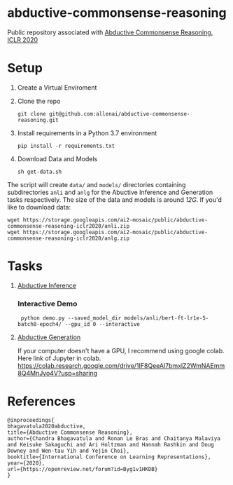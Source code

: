 # abductive-commonsense-reasoning
Public repository associated with [Abductive Commonsense Reasoning, ICLR 2020](https://arxiv.org/abs/1908.05739)


# Setup

1.  Create a Virtual Enviroment

2.  Clone the repo
    ```
    git clone git@github.com:allenai/abductive-commonsense-reasoning.git
    ```
3. Install requirements in a Python 3.7 environment
    ```
   pip install -r requirements.txt
   ```
4. Download Data and Models
    ```
    sh get-data.sh
    ```
   
The script will create `data/` and `models/` directories containing subdirectories `anli` and `anlg` for the Abuctive Inference and Generation tasks respectively. The size of the data and models is around *12G*. If you'd like to download data:

    wget https://storage.googleapis.com/ai2-mosaic/public/abductive-commonsense-reasoning-iclr2020/anli.zip
    wget https://storage.googleapis.com/ai2-mosaic/public/abductive-commonsense-reasoning-iclr2020/anlg.zip
    


# Tasks
1. [Abductive Inference](anli/README.md)
    ### Interactive Demo
    ```
     python demo.py --saved_model_dir models/anli/bert-ft-lr1e-5-batch8-epoch4/ --gpu_id 0 --interactive
    ```

2. [Abductive Generation](anlg/README.md)

    If your computer doesn't have a GPU, I recommend using google colab. Here link of Jupyter in colab.
    https://colab.research.google.com/drive/1IF8QeeAl7bmxlZ2WmNAEmm8Q4MnJyo4V?usp=sharing

# References
```
@inproceedings{
bhagavatula2020abductive,
title={Abductive Commonsense Reasoning},
author={Chandra Bhagavatula and Ronan Le Bras and Chaitanya Malaviya and Keisuke Sakaguchi and Ari Holtzman and Hannah Rashkin and Doug Downey and Wen-tau Yih and Yejin Choi},
booktitle={International Conference on Learning Representations},
year={2020},
url={https://openreview.net/forum?id=Byg1v1HKDB}
}
```
